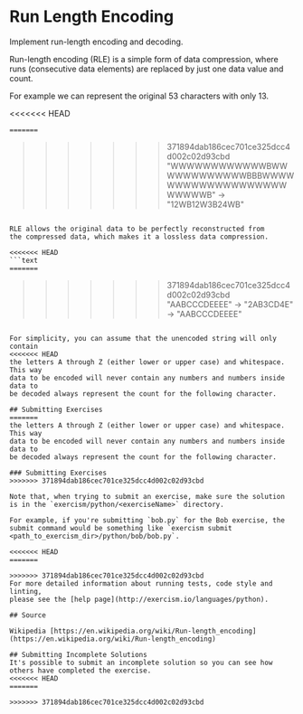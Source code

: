# Run Length Encoding

Implement run-length encoding and decoding.

Run-length encoding (RLE) is a simple form of data compression, where runs
(consecutive data elements) are replaced by just one data value and count.

For example we can represent the original 53 characters with only 13.

<<<<<<< HEAD
```text
=======
```
>>>>>>> 371894dab186cec701ce325dcc4d002c02d93cbd
"WWWWWWWWWWWWBWWWWWWWWWWWWBBBWWWWWWWWWWWWWWWWWWWWWWWWB"  ->  "12WB12W3B24WB"
```

RLE allows the original data to be perfectly reconstructed from
the compressed data, which makes it a lossless data compression.

<<<<<<< HEAD
```text
=======
```
>>>>>>> 371894dab186cec701ce325dcc4d002c02d93cbd
"AABCCCDEEEE"  ->  "2AB3CD4E"  ->  "AABCCCDEEEE"
```

For simplicity, you can assume that the unencoded string will only contain
<<<<<<< HEAD
the letters A through Z (either lower or upper case) and whitespace. This way
data to be encoded will never contain any numbers and numbers inside data to
be decoded always represent the count for the following character.

## Submitting Exercises
=======
the letters A through Z (either lower or upper case) and whitespace. This way 
data to be encoded will never contain any numbers and numbers inside data to 
be decoded always represent the count for the following character.

### Submitting Exercises
>>>>>>> 371894dab186cec701ce325dcc4d002c02d93cbd

Note that, when trying to submit an exercise, make sure the solution is in the `exercism/python/<exerciseName>` directory.

For example, if you're submitting `bob.py` for the Bob exercise, the submit command would be something like `exercism submit <path_to_exercism_dir>/python/bob/bob.py`.

<<<<<<< HEAD
=======

>>>>>>> 371894dab186cec701ce325dcc4d002c02d93cbd
For more detailed information about running tests, code style and linting,
please see the [help page](http://exercism.io/languages/python).

## Source

Wikipedia [https://en.wikipedia.org/wiki/Run-length_encoding](https://en.wikipedia.org/wiki/Run-length_encoding)

## Submitting Incomplete Solutions
It's possible to submit an incomplete solution so you can see how others have completed the exercise.
<<<<<<< HEAD
=======

>>>>>>> 371894dab186cec701ce325dcc4d002c02d93cbd
